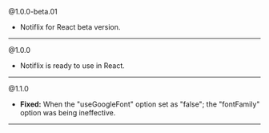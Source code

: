 @1.0.0-beta.01
* Notiflix for React beta version.

----- 

@1.0.0
* Notiflix is ready to use in React.

----- 

@1.1.0
* **Fixed:** When the "useGoogleFont" option set as "false"; the "fontFamily" option was being ineffective. 

----- 
